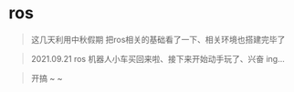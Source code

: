 # ros

> 这几天利用中秋假期 把ros相关的基础看了一下、相关环境也搭建完毕了

> 2021.09.21 ros 机器人小车买回来啦、接下来开始动手玩了、兴奋 ing...

> 开搞 ~ ~

